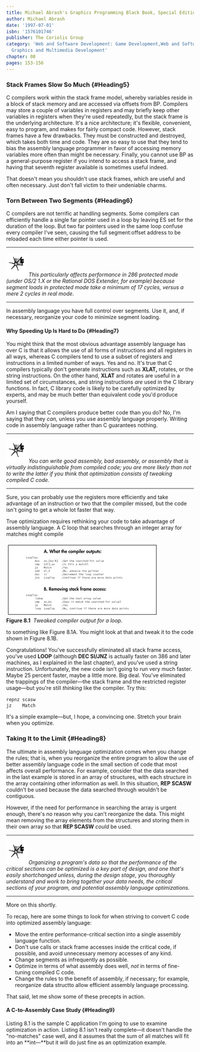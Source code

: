 ```yaml
---
title: Michael Abrash's Graphics Programming Black Book, Special Edition
author: Michael Abrash
date: '1997-07-01'
isbn: '1576101746'
publisher: The Coriolis Group
category: 'Web and Software Development: Game Development,Web and Software Development:
  Graphics and Multimedia Development'
chapter: 08
pages: 153-156
---
```


### Stack Frames Slow So Much {#Heading5}

C compilers work within the stack frame model, whereby variables reside
in a block of stack memory and are accessed via offsets from BP.
Compilers may store a couple of variables in registers and may briefly
keep other variables in registers when they're used repeatedly, but the
stack frame is the underlying architecture. It's a nice architecture;
it's flexible, convenient, easy to program, and makes for fairly compact
code. However, stack frames have a few drawbacks. They must be
constructed and destroyed, which takes both time and code. They are so
easy to use that they tend to bias the assembly language programmer in
favor of accessing memory variables more often than might be necessary.
Finally, you cannot use BP as a general-purpose register if you intend
to access a stack frame, and having that seventh register available is
sometimes useful indeed.

That doesn't mean you shouldn't use stack frames, which are useful and
often necessary. Just don't fall victim to their undeniable charms.

### Torn Between Two Segments {#Heading6}

C compilers are not terrific at handling segments. Some compilers can
efficiently handle a single far pointer used in a loop by leaving ES set
for the duration of the loop. But two far pointers used in the same loop
confuse every compiler I've seen, causing the full segment:offset
address to be reloaded each time either pointer is used.

  ------------------- ------------------------------------------------------------------------------------------------------------------------------------------------------------------------------------------------------------------------------------
  ![](images/i.jpg)   *This particularly affects performance in 286 protected mode (under OS/2 1.X or the Rational DOS Extender, for example) because segment loads in protected mode take a minimum of 17 cycles, versus a mere 2 cycles in real mode.*
  ------------------- ------------------------------------------------------------------------------------------------------------------------------------------------------------------------------------------------------------------------------------

In assembly language you have full control over segments. Use it, and,
if necessary, reorganize your code to minimize segment loading.

#### Why Speeding Up Is Hard to Do {#Heading7}

You might think that the most obvious advantage assembly language has
over C is that it allows the use of all forms of instructions and all
registers in all ways, whereas C compilers tend to use a subset of
registers and instructions in a limited number of ways. Yes and no. It's
true that C compilers typically don't generate instructions such as
**XLAT,** rotates, or the string instructions. On the other hand,
**XLAT** and rotates are useful in a limited set of circumstances, and
string instructions *are* used in the C library functions. In fact, C
library code is likely to be carefully optimized by experts, and may be
much better than equivalent code you'd produce yourself.

Am I saying that C compilers produce better code than you do? No, I'm
saying that they *can,* unless you use assembly language properly.
Writing code in assembly language rather than C guarantees nothing.

  ------------------- ----------------------------------------------------------------------------------------------------------------------------------------------------------------------------------------------------------------------------------------
  ![](images/i.jpg)   *You can write good assembly, bad assembly, or assembly that is virtually indistinguishable from compiled code; you are more likely than not to write the latter if you think that optimization consists of tweaking compiled C code.*
  ------------------- ----------------------------------------------------------------------------------------------------------------------------------------------------------------------------------------------------------------------------------------

Sure, you can probably use the registers more efficiently and take
advantage of an instruction or two that the compiler missed, but the
code isn't going to get a whole lot faster that way.

True optimization requires rethinking your code to take advantage of
assembly language. A C loop that searches through an integer array for
matches might compile

![](images/08-01.jpg)\
 **Figure 8.1**  *Tweaked compiler output for a loop.*

to something like Figure 8.1A. You might look at that and tweak it to
the code shown in Figure 8.1B.

Congratulations! You've successfully eliminated all stack frame access,
you've used **LOOP** (although **DEC SI/JNZ** is actually faster on 386
and later machines, as I explained in the last chapter), and you've used
a string instruction. Unfortunately, the new code isn't going to run
very much faster. Maybe 25 percent faster, maybe a little more. Big
deal. You've eliminated the trappings of the compiler—the stack frame
and the restricted register usage—but you're still *thinking* like the
compiler. Try this:

    repnz scasw
    jz    Match

It's a simple example—but, I hope, a convincing one. Stretch your brain
when you optimize.

### Taking It to the Limit {#Heading8}

The ultimate in assembly language optimization comes when you change the
rules; that is, when you reorganize the entire program to allow the use
of better assembly language code in the small section of code that most
affects overall performance. For example, consider that the data
searched in the last example is stored in an array of structures, with
each structure in the array containing other information as well. In
this situation, **REP SCASW** couldn't be used because the data searched
through wouldn't be contiguous.

However, if the need for performance in searching the array is urgent
enough, there's no reason why you can't reorganize the data. This might
mean removing the array elements from the structures and storing them in
their own array so that **REP SCASW** *could* be used.

  ------------------- ----------------------------------------------------------------------------------------------------------------------------------------------------------------------------------------------------------------------------------------------------------------------------------------------------------------------------------------------------------
  ![](images/i.jpg)   *Organizing a program's data so that the performance of the critical sections can be optimized is a key part of design, and one that's easily shortchanged unless, during the design stage, you thoroughly understand and work to bring together your data needs, the critical sections of your program, and potential assembly language optimizations.*
  ------------------- ----------------------------------------------------------------------------------------------------------------------------------------------------------------------------------------------------------------------------------------------------------------------------------------------------------------------------------------------------------

More on this shortly.

To recap, here are some things to look for when striving to convert C
code into optimized assembly language:

-   Move the entire performance-critical section into a single assembly
    language function.
-   Don't use calls or stack frame accesses inside the critical code, if
    possible, and avoid unnecessary memory accesses of any kind.
-   Change segments as infrequently as possible.
-   Optimize in terms of what assembly does well, *not* in terms of
    fine-tuning compiled C code.
-   Change the rules to the benefit of assembly, if necessary; for
    example, reorganize data structto allow efficient assembly language
    processing.

That said, let me show some of these precepts in action.

#### A C-to-Assembly Case Study {#Heading9}

Listing 8.1 is the sample C application I'm going to use to examine
optimization in action. Listing 8.1 isn't really complete—it doesn't
handle the "no-matches" case well, and it assumes that the sum of all
matches will fit into an **int—**but it will do just fine as an
optimization example.